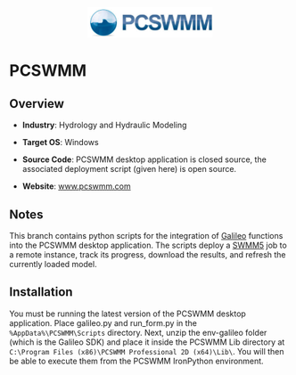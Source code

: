 <p align="center">
  <img src="https://github.com/GoHypernet/Galileo-Mission-Frameworks/blob/pcswmm/pcswmm_logo.jfif" width="225">
</p>

# PCSWMM
## Overview

- **Industry**: Hydrology and Hydraulic Modeling

- **Target OS**: Windows

- **Source Code**: PCSWMM desktop application is closed source, the associated deployment script (given here) is open source. 

- **Website**: www.pcswmm.com

## Notes

This branch contains python scripts for the integration of [Galileo](https://hypernetlabs.io/galileo/) functions into the 
PCSWMM desktop application. The scripts deploy a [SWMM5](https://github.com/GoHypernet/Galileo-Mission-Frameworks/tree/epa-swmm) 
job to a remote instance, track its progress, download the results, and refresh the currently loaded model. 

## Installation

You must be running the latest version of the PCSWMM desktop application. Place galileo.py and run_form.py in the
`%AppData%\PCSWMM\Scripts` directory. Next, unzip the env-galileo folder (which is the Galileo SDK) and place it inside the PCSWMM Lib directory at 
`C:\Program Files (x86)\PCSWMM Professional 2D (x64)\Lib\`. You will then be able to execute them from the PCSWMM IronPython environment. 
